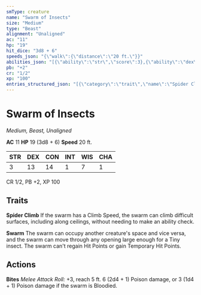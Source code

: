 ```yaml
---
smType: creature
name: "Swarm of Insects"
size: "Medium"
type: "Beast"
alignment: "Unaligned"
ac: "11"
hp: "19"
hit_dice: "3d8 + 6"
speeds_json: "{\"walk\":{\"distance\":\"20 ft.\"}}"
abilities_json: "[{\"ability\":\"str\",\"score\":3},{\"ability\":\"dex\",\"score\":13},{\"ability\":\"con\",\"score\":14},{\"ability\":\"int\",\"score\":1},{\"ability\":\"wis\",\"score\":7},{\"ability\":\"cha\",\"score\":1}]"
pb: "+2"
cr: "1/2"
xp: "100"
entries_structured_json: "[{\"category\":\"trait\",\"name\":\"Spider Climb\",\"text\":\"If the swarm has a Climb Speed, the swarm can climb difficult surfaces, including along ceilings, without needing to make an ability check.\"},{\"category\":\"trait\",\"name\":\"Swarm\",\"text\":\"The swarm can occupy another creature's space and vice versa, and the swarm can move through any opening large enough for a Tiny insect. The swarm can't regain Hit Points or gain Temporary Hit Points.\"},{\"category\":\"action\",\"name\":\"Bites\",\"text\":\"*Melee Attack Roll:* +3, reach 5 ft. 6 (2d4 + 1) Poison damage, or 3 (1d4 + 1) Poison damage if the swarm is Bloodied.\"}]"
---
```


# Swarm of Insects
*Medium, Beast, Unaligned*

**AC** 11
**HP** 19 (3d8 + 6)
**Speed** 20 ft.

| STR | DEX | CON | INT | WIS | CHA |
| --- | --- | --- | --- | --- | --- |
| 3 | 13 | 14 | 1 | 7 | 1 |

CR 1/2, PB +2, XP 100

## Traits

**Spider Climb**
If the swarm has a Climb Speed, the swarm can climb difficult surfaces, including along ceilings, without needing to make an ability check.

**Swarm**
The swarm can occupy another creature's space and vice versa, and the swarm can move through any opening large enough for a Tiny insect. The swarm can't regain Hit Points or gain Temporary Hit Points.

## Actions

**Bites**
*Melee Attack Roll:* +3, reach 5 ft. 6 (2d4 + 1) Poison damage, or 3 (1d4 + 1) Poison damage if the swarm is Bloodied.
